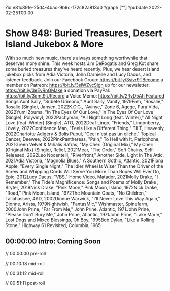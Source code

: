 ?id e81c89fe-25d4-4bac-9b9c-f72c82a813d0
?graph [""]
?pubdate 2022-02-25T00:00

# Show 848: Buried Treasures, Desert Island Jukebox & More

With so much new music, there's always something worthwhile that deserves more shine. This week hosts Jim DeRogatis and Greg Kot share some buried treasures they've heard recently. Plus, we hear desert island jukebox picks from Adia Victoria, John Darnielle and Lucy Dacus, and listener feedback. Join our Facebook Group: https://bit.ly/3sivr9TBecome a member on Patreon: https://bit.ly/3slWZvcSign up for our newsletter: https://bit.ly/3eEvRnGMake a donation via PayPal: https://bit.ly/3dmt9lURecord a Voice Memo: https://bit.ly/2RyD5Ah Featured Songs:Aunt Sally, "Subete Urimono," Aunt Sally, Vanity, 1979Fieh, "Rosalie," Rosalie (Single), Jansen, 2022K.O.G., "Ayinye," Zone 6, Agege, Pura Vida, 2022Yumi Zouma, "In The Eyes Of Our Love," In The Eyes Of Our Love (Single), Polyvinyl, 2022Pachyman, "All Night Long (feat. Winter)," All Night Love (feat. Winter) (Single), ATO, 2022Deaf Lingo, "Friends," Lingonberry, Lövely, 2022Confidence Man, "Feels Like a Different Thing," TILT, Heavenly, 2022Charlotte Adigéry & Bolis Pupul, "Ceci n'est pas un cliché," Topical Dancer, Deewee, 2022PinkPantheress, "Pain," To Hell with It, Parlophone, 2021Green Velvet & Mihalis Safras, "My Cheri (Original Mix)," My Cheri (Original Mix) (Single), Relief, 2021Mear, "The Order," Soft Chains, Self-Released, 2022Leo Nocentelli, "Riverfront," Another Side, Light In The Attic, 2021Adia Victoria, "Magnolia Blues," A Southern Gothic, Atlantic, 2021Fiona Apple, "Every Single Night," The Idler Wheel Is Wiser Than the Driver of the Screw and Whipping Cords Will Serve You More Than Ropes Will Ever Do, Epic, 2012Lucy Dacus, "VBS," Home Video, Matador, 2021Molly Drake, "I Remember," The Tide's Magnificence: Songs and Poems of Molly Drake , Bryter, 2018Nick Drake, "Pink Moon," Pink Moon, Island, 1972Nick Drake, "Road," Pink Moon, Island, 1972The Mountain Goats, "No Children," Tallahassee, 4AD, 2002Dionne Warwick, "I'll Never Love This Way Again," Dionne, Arista, 1979Nightwish, "FantasMic," Wishmaster, Spinefarm, 2000John Prine, "Far From Me," John Prine, Atlantic, 1971John Prine, "Please Don't Bury Me," John Prine, Atlantic, 1971John Prine, "Lake Marie," Lost Dogs and Mixed Blessings, Oh Boy, 1995Bob Dylan, "Like a Rolling Stone," Highway 61 Revisited, Columbia, 1965

## 00:00:00 Intro: Coming Soon

// 00:00:00 pre-roll

// 00:10:18 mid-roll

// 00:31:12 mid-roll

// 00:51:11 post-roll
